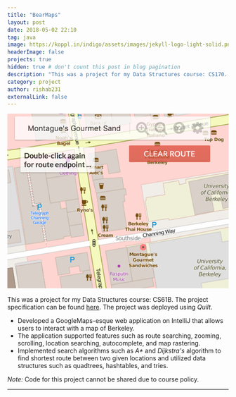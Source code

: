 ```yaml
---
title: "BearMaps"
layout: post
date: 2018-05-02 22:10
tag: java
image: https://koppl.in/indigo/assets/images/jekyll-logo-light-solid.png
headerImage: false
projects: true
hidden: true # don't count this post in blog pagination
description: "This was a project for my Data Structures course: CS170. The project specification can be found [here](http://datastructur.es/sp17/materials/proj/proj3/proj3.html)."
category: project
author: rishab231
externalLink: false
---
```


![BearMaps](../assets/images/bearmaps.png)

This was a project for my Data Structures course: CS61B. The project specification can be found [here](http://datastructur.es/sp17/materials/proj/proj3/proj3.html). The project was deployed using <i>Quilt</i>.

- Developed a GoogleMaps-esque web application on IntelliJ that allows users to interact with a map of Berkeley.
- The application supported features such as route searching, zooming, scrolling, location searching, autocomplete, and map rastering.
- Implemented search algorithms such as <i>A\*</i> and <i>Dijkstra's</i> algorithm to find shortest route between two given locations and utilized data structures such as quadtrees, hashtables, and tries.

<p><i>Note: </i>Code for this project cannot be shared due to course policy.</p>

---